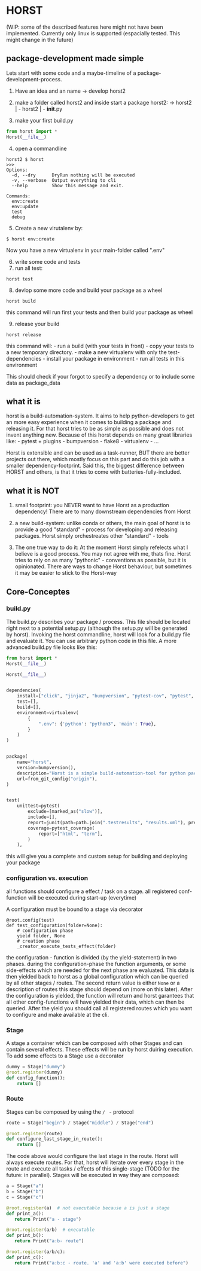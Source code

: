 # HORST
(WIP: some of the described features here might not have been
implemented. Currently only linux is supported (espacially tested. This might change in the future)

## package-development made simple
Lets start with some code and a maybe-timeline of a package-development-process.

1. Have an idea and an name
    -> develop horst2

2. make a folder called horst2 and inside start a package horst2:
    -> horst2
        | - horst2
            | - __init__.py
3. make your first build.py
```python
from horst import *
Horst(__file__)
```
4. open a commandline
```
horst2 $ horst
>>>
Options:
  -d, --dry      DryRun nothing will be executed
  -v, --verbose  Output everything to cli
  --help         Show this message and exit.

Commands:
  env:create
  env:update
  test
  debug
```

5. Create a new virutalenv by:
```
$ horst env:create
```
Now you have a new virtualenv in your main-folder called ".env"

6. write some code and tests
7. run all test:
```
horst test
```

8. devlop some more code and build your package as a wheel
```
horst build
```
this command will run first your tests and then build your package
as wheel

9. release your build
```
horst release
```

this command will:
    - run a build (with your tests in front)
    - copy your tests to a new temporary directory.
    - make a new virtualenv with only the test-dependencies
    - install your package in environment
    - run all tests in this environment

 This should check if your forgot to specify a dependency or
 to include some data as package_data




## what it is

horst is a build-automation-system. It aims to help python-developers
to get an more easy experience when it comes to building a package
and releasing it. For that horst tries to be as simple as possible
and does not invent anything new. Because of this horst depends on
many great libraries like:
    - pytest + plugins
    - bumpversion
    - flake8
    - virtualenv
    - ...

Horst is extensible and can be used as a task-runner, BUT there
are better projects out there, which mostly focus on this part
and do this job with a smaller dependency-footprint. Said this,
the biggest difference between HORST and others, is that it tries
to come with batteries-fully-included.

## what it is NOT

  1. small footprint: you NEVER want to have Horst as a production
  dependency! There are to many downstream dependencies from Horst

  2. a new build-system: unlike conda or others, the main goal of horst is
  to provide a good "standard" - process for developing and releasing
  packages. Horst simply orchestreates other "standard" - tools

  3. The one true way to do it: At the moment Horst simply refelects
  what I believe is a good process. You may not agree with me, thats
  fine. Horst tries to rely on as many "pythonic" - conventions as
  possible, but it is opinionated. There are ways to change Horst
  behaviour, but sometimes it may be easier to stick to the Horst-way



## Core-Conceptes

### build.py

The build.py describes your package / process. This file should
be located right next to a potential setup.py (although the setup.py
will be generated by horst). Invoking the horst commandline, horst will
look for a build.py file and evaluate it. You can use arbitrary python
code in this file. A more advanced build.py file looks like this:
```python
from horst import *
Horst(__file__)

Horst(__file__)


dependencies(
    install=["click", "jinja2", "bumpversion", "pytest-cov", "pytest", "virtualenv"],
    test=[],
    build=[],
    environment=virtualenv(
        {
            ".env": {'python': "python3", 'main': True},
        }
    )
)


package(
    name="horst",
    version=bumpversion(),
    description="Horst is a simple build-automation-tool for python packages",
    url=from_git_config("origin"),
)


test(
    unittest=pytest(
        exclude=[marked_as("slow")],
        include=[],
        report=junit(path=path.join(".testresults", "results.xml"), prefix=""),
        coverage=pytest_coverage(
            report=["html", "term"],
        )
    ),

```

this will give you a complete and custom setup for building and
deploying your package



### configuration vs. execution

all functions should configure a effect / task on a stage.
all registered conf-function will be executed during start-up
(everytime)

A configuration must be bound to a stage via decorator
```
@root.config(test)
def test_configuration(folder=None):
    # configuration phase
    yield folder, None
    # creation phase
    _creator_execute_tests_effect(folder)
```
the configuration - function is divided (by the yield-statement) in two phases.
during the configuration-phase the function arguments, or some side-effects
which are needed for the next phase are evaluated. This
data is then yielded back to horst as a global configuration
which can be queried by all other stages / routes. The second
return value is either ```None``` or a description of routes this
stage should depend on (more on this later).
After the configuration is yielded, the function will return and
horst garantees that all other config-functions will have yielded
their data, which can then be queried. After the yield you should
call all registered routes which you want to configure and make
available at the cli.




### Stage
A stage a container which can be composed with other Stages
and can contain several effects. These effects will be run by
horst duiring execution. To add some effects to a Stage use
a decorator

```python
dummy = Stage("dummy")
@root.register(dummy)
def config_function():
    return []
```

### Route

Stages can be composed by using the ``` /  ``` - protocol

```python
route = Stage("begin") / Stage("middle") / Stage("end")

@root.register(route)
def configure_last_stage_in_route():
    return []
```

The code above would configure the last stage in the route.
Horst will always execute routes. For that, horst will
iterate over every stage in the route and execute all tasks / effects
of this single-stage (TODO for the future: in parallel).
Stages will be executed in way they are composed:
 ```python
 a = Stage("a")
 b = Stage("b")
 c = Stage("c")

 @root.register(a)  # not executable because a is just a stage
 def print_a():
    return Print("a - stage")

 @root.register(a/b)  # executable
 def print_b():
    return Print("a:b- route")

 @root.register(a/b/c):
 def print_c():
    return Print("a:b:c - route. 'a' and 'a:b' were executed before")

 ```